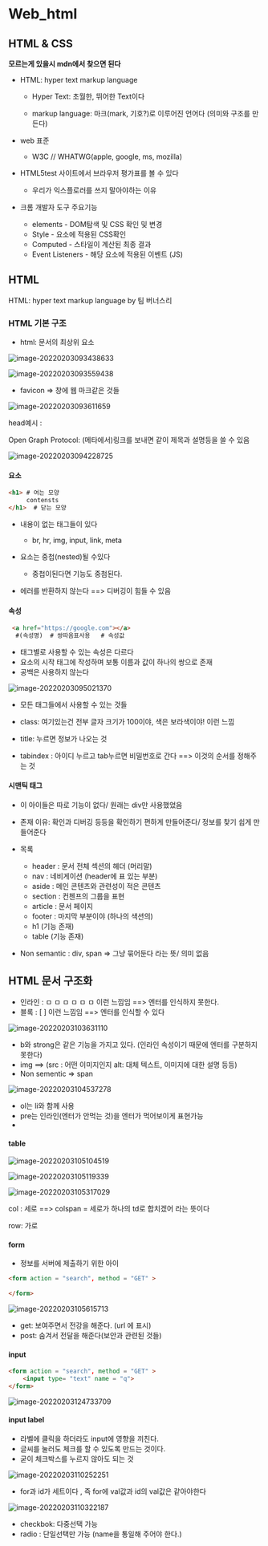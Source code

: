 # Web_html

## HTML & CSS

**모르는게 있을시 mdn에서 찾으면 된다**

- HTML: hyper text markup language 

  - Hyper Text: 초월한, 뛰어한 Text이다

  - markup language: 마크(mark, 기호?)로 이루어진 언어다 (의미와 구조를 만든다)

- web 표준

  - W3C // WHATWG(apple, google, ms, mozilla)

- HTML5test 사이트에서 브라우저 평가표를 볼 수 있다

  - 우리가 익스플로러를 쓰지 말아야하는 이유 

- 크롬 개발자 도구 주요기능

  - elements - DOM탐색 및 CSS 확인 및 변경
  - Style - 요소에 적용된 CSS확인
  - Computed - 스타일이 계산된 최종 결과
  - Event Listeners - 해당 요소에 적용된 이벤트 (JS)

  

## HTML

HTML: hyper text markup language  by 팀 버너스리



### HTML 기본 구조

- html: 문서의 최상위 요소

![image-20220203093438633](Web.assets/image-20220203093438633.png)



![image-20220203093559438](Web.assets/image-20220203093559438.png)

- favicon => 창에 웹 마크같은 것들

  

![image-20220203093611659](Web.assets/image-20220203093611659.png)

head예시 :

Open Graph Protocol: (메타에서)링크를 보내면 같이 제목과 설명등을 쓸 수 있음

![image-20220203094228725](Web.assets/image-20220203094228725.png)



#### 요소

```html
<h1> # 여는 모양
     contensts
</h1>  # 닫는 모양
```

- 내용이 없는 태그들이 있다
  - br, hr, img, input, link, meta

- 요소는 중첩(nested)될 수있다
  - 중첩이된다면 기능도 중첨된다.
- 에러를 반환하지 않는다 ==> 디버깅이 힘들 수 있음



####  속성

```html
 <a href="https://google.com"></a> 
  #(속성명)  # 쌍따옴표사용   # 속성값
```

- 태그별로 사용할 수 있는 속성은 다르다
- 요소의 시작 태그에 작성하며 보통 이름과 값이 하나의 쌍으로 존재
- 공백은 사용하지 않는다

![image-20220203095021370](Web.assets/image-20220203095021370.png)

- 모든 태그들에서 사용할 수 있는 것들

- class: 여기있는건 전부 글자 크기가 100이야, 색은 보라색이야! 이런 느낌
- title: 누르면 정보가 나오는 것
- tabindex : 아이디 누르고 tab누르면 비밀번호로 간다 ==> 이것의 순서를 정해주는 것



#### 시맨틱 태그

- 이 아이들은 따로 기능이 없다/ 원래는 div만 사용했었음
- 존재 이유: 확인과 디버깅 등등을 확인하기 편하게 만들어준다/ 정보를 찾기 쉽게 만들어준다
- 목록
  - header : 문서 전체 섹션의 헤더 (머리말)
  - nav : 네비게이션 (header에 표 있는 부분)
  - aside : 메인 콘텐츠와 관련성이 적은 콘텐츠
  - section : 컨첸프의 그룹을 표현
  - article : 문서 페이지
  - footer : 마지막 부분이야 (하나의 색션의)
  - h1 (기능 존재)
  - table (기능 존재)

- Non semantic : div, span => 그냥 묶어둔다 라는 뜻/ 의미 없음



## HTML 문서 구조화

- 인라인 : ㅁ ㅁ ㅁ ㅁ ㅁ ㅁ 이런 느낌임   ==> 엔터를 인식하지 못한다.
- 블록  : [                      ] 이런 느낌임 ==> 엔터를 인식할 수 있다

![image-20220203103631110](Web.assets/image-20220203103631110.png)

- b와 strong은 같은 기능을 가지고 있다. (인라인 속성이기 때문에 엔터를 구분하지 못한다)
- img ==> (src : 어떤 이미지인지 alt: 대체 텍스트, 이미지에 대한 설명 등등)
- Non sementic => span



![image-20220203104537278](Web.assets/image-20220203104537278.png)

- ol는 li와 함께 사용
- pre는 인라인(엔터가 안먹는 것)을 엔터가 먹어보이게 표현가능
- 



#### table

![image-20220203105104519](Web.assets/image-20220203105104519.png)

![image-20220203105119339](Web.assets/image-20220203105119339.png)

![image-20220203105317029](Web.assets/image-20220203105317029.png)

col : 세로   ==> colspan = 세로가 하나의 td로 합치겠어 라는 뜻이다

row: 가로 



#### form

- 정보를 서버에 제출하기 위한 아이

```html
<form action = "search", method = "GET" >
    
</form>
```

![image-20220203105615713](Web.assets/image-20220203105615713.png)

- get: 보여주면서 전강을 해준다. (url 에 표시)
- post: 숨겨서 전달을 해준다(보안과 관련된 것들)



#### input

```html
<form action = "search", method = "GET" >
	<input type= "text" name = "q">    
</form>
```

![image-20220203124733709](Web.assets/image-20220203124733709.png)



#### input label

- 라벨에 클릭을 하더라도 input에 영향을 끼친다.
- 글씨를 눌러도 체크를 할 수 있도록 만드는 것이다.
- 굳이 체크박스를 누르지 않아도 되는 것

![image-20220203110252251](Web.assets/image-20220203110252251.png)

- for과 id가 세트이다 , 즉 for에 val값과 id의 val값은 같아야한다



![image-20220203110322187](Web.assets/image-20220203110322187.png)

- checkbok: 다중선택 가능
- radio : 단일선택만 가능  (name을 통일해 주어야 한다.)











































